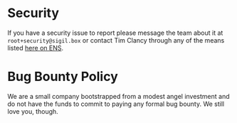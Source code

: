 # Security

If you have a security issue to report please message the team about it at `root+security@sigil.box` or contact Tim Clancy through any of the means listed [here on ENS](https://app.ens.domains/tim-clancy.eth).

# Bug Bounty Policy

We are a small company bootstrapped from a modest angel investment and do not have the funds to commit to paying any formal bug bounty. We still love you, though.
